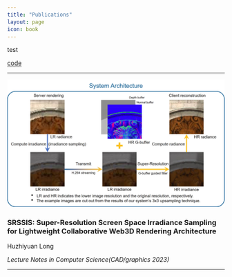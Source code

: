 ```yaml
---
title: "Publications"
layout: page
icon: book
---
```


<p>test</p>
<div class="more"><a href="./test.html">code</a></div>

------

<img class="img-square" src="publication/2023/SRSSIS/pic.jpg" title="arch">
<h3>SRSSIS: Super-Resolution Screen Space Irradiance Sampling for Lightweight Collaborative Web3D Rendering Architecture</h3>

Huzhiyuan Long

*Lecture Notes in Computer Science(CAD/graphics 2023)*

------
